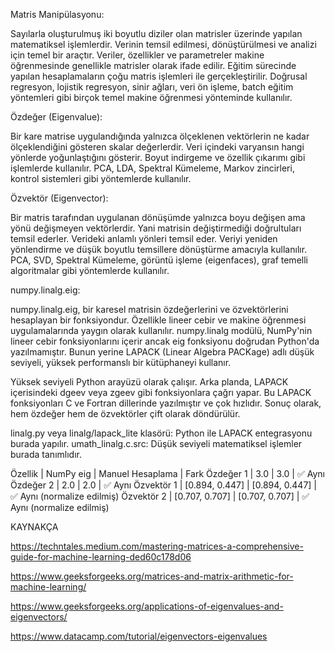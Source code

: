 Matris Manipülasyonu:

Sayılarla oluşturulmuş iki boyutlu diziler olan matrisler üzerinde yapılan matematiksel işlemlerdir. Verinin temsil edilmesi, dönüştürülmesi ve analizi için temel bir araçtır. Veriler, özellikler ve parametreler makine öğrenmesinde genellikle matrisler olarak ifade edilir. Eğitim sürecinde yapılan hesaplamaların çoğu matris işlemleri ile gerçekleştirilir. Doğrusal regresyon, lojistik regresyon, sinir ağları, veri ön işleme, batch eğitim yöntemleri gibi birçok temel makine öğrenmesi yönteminde kullanılır.
 
Özdeğer (Eigenvalue):

Bir kare matrise uygulandığında yalnızca ölçeklenen vektörlerin ne kadar ölçeklendiğini gösteren skalar değerlerdir. Veri içindeki varyansın hangi yönlerde yoğunlaştığını gösterir. Boyut indirgeme ve özellik çıkarımı gibi işlemlerde kullanılır. PCA, LDA, Spektral Kümeleme, Markov zincirleri, kontrol sistemleri gibi yöntemlerde kullanılır.

Özvektör (Eigenvector):

Bir matris tarafından uygulanan dönüşümde yalnızca boyu değişen ama yönü değişmeyen vektörlerdir. Yani matrisin değiştirmediği doğrultuları temsil ederler. Verideki anlamlı yönleri temsil eder. Veriyi yeniden yönlendirme ve düşük boyutlu temsillere dönüştürme amacıyla kullanılır. PCA, SVD, Spektral Kümeleme, görüntü işleme (eigenfaces), graf temelli algoritmalar gibi yöntemlerde kullanılır.

numpy.linalg.eig:

numpy.linalg.eig, bir karesel matrisin özdeğerlerini ve özvektörlerini hesaplayan bir fonksiyondur. Özellikle lineer cebir ve makine öğrenmesi uygulamalarında yaygın olarak kullanılır. numpy.linalg modülü, NumPy'nin lineer cebir fonksiyonlarını içerir ancak eig fonksiyonu doğrudan Python'da yazılmamıştır. Bunun yerine LAPACK (Linear Algebra PACKage) adlı düşük seviyeli, yüksek performanslı bir kütüphaneyi kullanır.

Yüksek seviyeli Python arayüzü olarak çalışır. Arka planda, LAPACK içerisindeki dgeev veya zgeev gibi fonksiyonlara çağrı yapar. Bu LAPACK fonksiyonları C ve Fortran dillerinde yazılmıştır ve çok hızlıdır. Sonuç olarak, hem özdeğer hem de özvektörler çift olarak döndürülür.

linalg.py veya linalg/lapack_lite klasörü: Python ile LAPACK entegrasyonu burada yapılır. umath_linalg.c.src: Düşük seviyeli matematiksel işlemler burada tanımlıdır.

Özellik | NumPy eig | Manuel Hesaplama | Fark
Özdeğer 1 | 3.0 | 3.0 | ✅ Aynı
Özdeğer 2 | 2.0 | 2.0 | ✅ Aynı
Özvektör 1 | [0.894, 0.447] | [0.894, 0.447] | ✅ Aynı (normalize edilmiş)
Özvektör 2 | [0.707, 0.707] | [0.707, 0.707] | ✅ Aynı (normalize edilmiş)

KAYNAKÇA

https://techntales.medium.com/mastering-matrices-a-comprehensive-guide-for-machine-learning-ded60c178d06

https://www.geeksforgeeks.org/matrices-and-matrix-arithmetic-for-machine-learning/

https://www.geeksforgeeks.org/applications-of-eigenvalues-and-eigenvectors/

https://www.datacamp.com/tutorial/eigenvectors-eigenvalues
